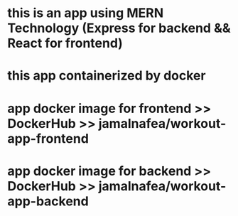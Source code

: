 # this is an app using MERN Technology (Express for backend && React for frontend)

# this app containerized by docker

# app docker image for frontend >> DockerHub >> jamalnafea/workout-app-frontend

# app docker image for backend >> DockerHub >> jamalnafea/workout-app-backend
